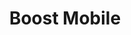 ---
title: "Boost Mobile"
url: /chicago/boost-mobile-south-cottage-grove-avenue/
shop: mobile phone
---